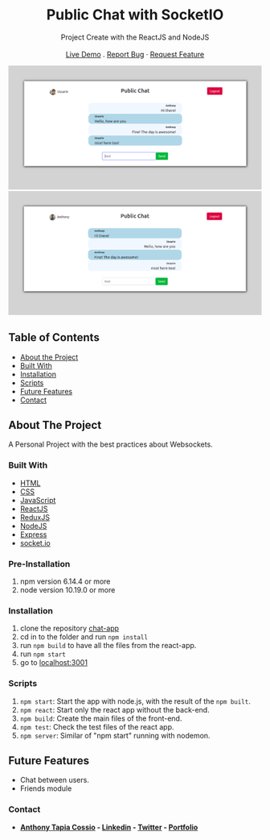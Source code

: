 <p align="center">
  <h1 align="center">Public Chat with SocketIO</h1>

  <p align="center">
    Project Create with the ReactJS and NodeJS
    <br>
    <br>
    <a href="https://chat-app-atc.herokuapp.com/" target="_blank">Live Demo</a>
    .
    <a href="https://github.com/AnthonyTC89/chat-app/issues">Report Bug</a>
    ·
    <a href="https://github.com/AnthonyTC89/chat-app/issues">Request Feature</a>
  </p>
</p>

![Screenshot](/screenshots/01.png)
![Screenshot](/screenshots/02.png)

<!-- TABLE OF CONTENTS -->
## Table of Contents

* [About the Project](#about-the-project)
* [Built With](#built-with)
* [Installation](#installation)
* [Scripts](#Scripts)
* [Future Features](#Future-Features)
* [Contact](#Contact)

## About The Project

A Personal Project with the best practices about Websockets.

### Built With

* [HTML](https://www.w3.org/html/)
* [CSS](https://www.w3.org/Style/CSS/)
* [JavaScript](https://www.javascript.com/)
* [ReactJS](https://reactjs.org/)
* [ReduxJS](https://redux.js.org/)
* [NodeJS](https://nodejs.org/)
* [Express](https://expressjs.com/)
* [socket.io](https://socket.io/)

### Pre-Installation

  1. npm version 6.14.4 or more
  2. node version 10.19.0 or more

### Installation

  1. clone the repository [chat-app](https://github.com/AnthonyTC89/chat-app)
  2. cd in to the folder and run `npm install`
  3. run `npm build` to have all the files from the react-app.
  4. run `npm start`
  5. go to [localhost:3001](http://localhost:3001)

### Scripts

  1. `npm start`: Start the app with node.js, with the result of the `npm built`.
  2. `npm react`: Start only the react app without the back-end.
  3. `npm build`: Create the main files of the front-end.
  4. `npm test`: Check the test files of the react app.
  5. `npm server`: Similar of "npm start" running with nodemon.

## Future Features

  * Chat between users.
  * Friends module

### Contact

* **[Anthony Tapia Cossio](https://github.com/AnthonyTC89) - [Linkedin](linkedin.com/in/anthony-tapia-cossio) - [Twitter](https://twitter.com/ptonypTC) - [Portfolio](https://portfolio-anthony.herokuapp.com/)**
